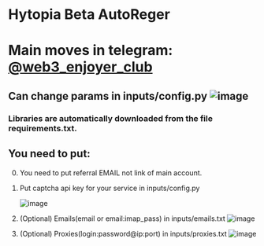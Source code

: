 # Hytopia Beta AutoReger
# Main <crypto/> moves in telegram: [@web3_enjoyer_club](https://t.me/+tdC-PXRzhnczNDli)

## Can change params in inputs/config.py ![image](https://github.com/MsLolita/arkham/assets/58307006/7283db23-c00a-474c-883f-a1d5930324cf)

### Libraries are automatically downloaded from the file requirements.txt.

## You need to put:
 0. You need to put referral EMAIL not link of main account.

 1. Put captcha api key for your service in inputs/config.py 

    ![image](https://github.com/MsLolita/mavia/assets/58307006/2875fb41-d15b-4530-b02e-9dbb43d89d3d)

 2. (Optional) Emails(email or email:imap_pass) in inputs/emails.txt ![image](https://github.com/MsLolita/VeloData/assets/58307006/c94b7013-d256-4a37-8fd7-3f87da02c803) 

 3. (Optional) Proxies(login:password@ip:port) in inputs/proxies.txt ![image](https://github.com/MsLolita/VeloData/assets/58307006/a2c95484-52b6-497a-b89e-73b89d953d8c) 

